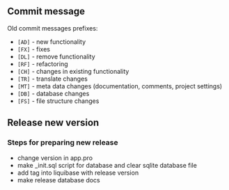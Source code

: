 Commit message
---------------
Old commit messages prefixes:

- `[AD]` - new functionality
- `[FX]` - fixes
- `[DL]` - remove functionality
- `[RF]` - refactoring
- `[CH]` - changes in existing functionality
- `[TR]` - translate changes
- `[MT]` - meta data changes (documentation, comments, project settings)
- `[DB]` - database changes
- `[FS]` - file structure changes

Release new version
-------------------
### Steps for preparing new release
- change version in app.pro
- make <type>_init.sql script for database and clear sqlite database file
- add tag into liquibase with release version
- make release database docs


